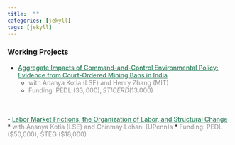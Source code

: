 ```yaml
---
title:  ""
categories: [jekyll]
tags: [jekyll]
---
```


### Working Projects
- <a href="" style="color:#2c7e5a;font-weight: 500;">Aggregate Impacts of Command-and-Control Environmental Policy: Evidence from Court-Ordered Mining Bans in India</a>
    * <a style="color:#909090"> with Ananya Kotia (LSE) and Henry Zhang (MIT) </a> 
    * <a style="color:#909090"> Funding: PEDL ($33,000), STICERD ($13,000) </a> 
<br/>
<br/>
- <a href="" style="color:#2c7e5a;font-weight: 500;">Labor Market Frictions, the Organization of Labor, and Structural Change </a>
    * <a style="color:#909090"> with Ananya Kotia (LSE) and Chinmay Lohani (UPenn)s </a>
    * <a style="color:#909090"> Funding: PEDL ($50,000), STEG ($18,000) </a> 
<br/>
<br/>